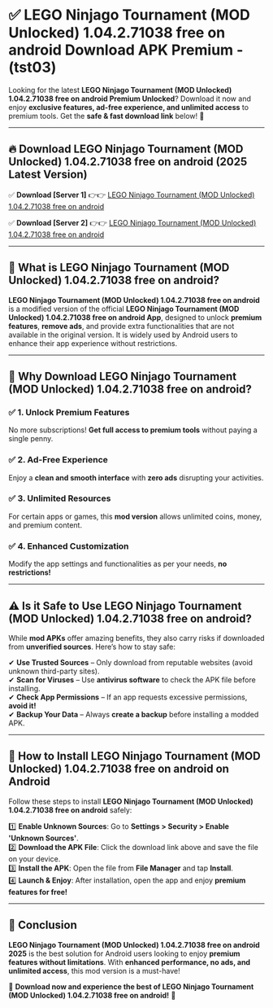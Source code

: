 
# ✅ LEGO Ninjago Tournament (MOD Unlocked) 1.04.2.71038 free on android Download APK Premium -  (tst03) 

Looking for the latest **LEGO Ninjago Tournament (MOD Unlocked) 1.04.2.71038 free on android Premium Unlocked**? Download it now and enjoy **exclusive features, ad-free experience, and unlimited access** to premium tools. Get the **safe & fast download link** below! 🚀

---

## 🔥 Download LEGO Ninjago Tournament (MOD Unlocked) 1.04.2.71038 free on android (2025 Latest Version)

✅ **Download [Server 1]** 👉👉 [LEGO Ninjago Tournament (MOD Unlocked) 1.04.2.71038 free on android ](https://apkcomod.com?title=LEGO_Ninjago_Tournament_(MOD_Unlocked)_1.04.2.71038_free_on_android)  

✅ **Download [Server 2]** 👉👉 [LEGO Ninjago Tournament (MOD Unlocked) 1.04.2.71038 free on android ](https://apkcomod.com?title=LEGO_Ninjago_Tournament_(MOD_Unlocked)_1.04.2.71038_free_on_android)  


---

## 📌 What is LEGO Ninjago Tournament (MOD Unlocked) 1.04.2.71038 free on android?

**LEGO Ninjago Tournament (MOD Unlocked) 1.04.2.71038 free on android** is a modified version of the official **LEGO Ninjago Tournament (MOD Unlocked) 1.04.2.71038 free on android App**, designed to unlock **premium features**, **remove ads**, and provide extra functionalities that are not available in the original version. It is widely used by Android users to enhance their app experience without restrictions.

---

## 🌟 Why Download LEGO Ninjago Tournament (MOD Unlocked) 1.04.2.71038 free on android?

### ✅ 1. Unlock Premium Features
No more subscriptions! **Get full access to premium tools** without paying a single penny.

### ✅ 2. Ad-Free Experience
Enjoy a **clean and smooth interface** with **zero ads** disrupting your activities.

### ✅ 3. Unlimited Resources
For certain apps or games, this **mod version** allows unlimited coins, money, and premium content.

### ✅ 4. Enhanced Customization
Modify the app settings and functionalities as per your needs, **no restrictions!**

---

## ⚠️ Is it Safe to Use LEGO Ninjago Tournament (MOD Unlocked) 1.04.2.71038 free on android?

While **mod APKs** offer amazing benefits, they also carry risks if downloaded from **unverified sources**. Here’s how to stay safe:

✔ **Use Trusted Sources** – Only download from reputable websites (avoid unknown third-party sites).  
✔ **Scan for Viruses** – Use **antivirus software** to check the APK file before installing.  
✔ **Check App Permissions** – If an app requests excessive permissions, **avoid it!**  
✔ **Backup Your Data** – Always **create a backup** before installing a modded APK.

---

## 📲 How to Install LEGO Ninjago Tournament (MOD Unlocked) 1.04.2.71038 free on android on Android

Follow these steps to install **LEGO Ninjago Tournament (MOD Unlocked) 1.04.2.71038 free on android** safely:

1️⃣ **Enable Unknown Sources**: Go to **Settings > Security > Enable 'Unknown Sources'**.  
2️⃣ **Download the APK File**: Click the download link above and save the file on your device.  
3️⃣ **Install the APK**: Open the file from **File Manager** and tap **Install**.  
4️⃣ **Launch & Enjoy**: After installation, open the app and enjoy **premium features for free!**

---

## 🚀 Conclusion

**LEGO Ninjago Tournament (MOD Unlocked) 1.04.2.71038 free on android 2025** is the best solution for Android users looking to enjoy **premium features without limitations**. With **enhanced performance, no ads, and unlimited access**, this mod version is a must-have!

🔻 **Download now and experience the best of LEGO Ninjago Tournament (MOD Unlocked) 1.04.2.71038 free on android!** 🔻

